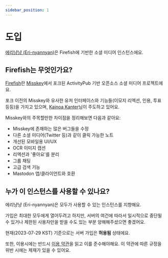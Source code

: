 ```yaml
---
sidebar_position: 1
---
```


# 도입

[에리냥냥 (Eri-nyannyan)](https://social.astar.moe)은 Firefish에 기반한 소셜 미디어 인스턴스에요.

## Firefish는 무엇인가요?

[Firefish](https://joinfirefish.org)란 [Misskey](https://misskey-hub.net)에서 포크된 ActivityPub 기반 오픈소스 소셜 미디어 프로젝트에요.

포크 이전의 Misskey와 유사한 유저 인터페이스와 기능들(이모지 리엑션, 인용, 투표 등등)을 가지고 있으며, [Kainoa Kanter](https://firefish.social/@kainoa)님이 주도하고 있어요.

Misskey와의 주목할만한 차이점을 정리해보면 다음과 같아요:

- Misskey에 존재하는 많은 버그들을 수정
- 다른 소셜 미디어(Twitter 등)과 같이 클릭 가능한 노트
- 개선된 모바일용 UI/UX
- OCR 이미지 캡션
- 리엑션과 '좋아요'를 분리
- 그룹 채팅
- 고급 검색 기능
- Mastodon 앱/클라이언트와 호환

## 누가 이 인스턴스를 사용할 수 있나요?

에리냥냥 (Eri-nyannyan)은 모두가 사용할 수 있는 인스턴스를 지향해요. 

가입은 최대한 모두에게 열어두려고 하지만, 서버의 여건에 따라서 일시적으로 중단될 수 있거나 제한된 사용자만을 받을 수도 있는 부분 양해해주셨으면 좋겠어요.

현재(2023-07-29 KST) 기준으로는 서버 가입은 **허용됨** 상태에요.

또한, 이용시에는 반드시 [이용 약관](./tos)을 읽고 이를 준수해야해요. 이 약관에 따른 규정을 위반 시에는 제재가 있을 수 있어요.
